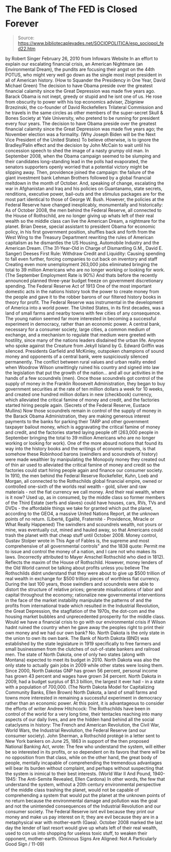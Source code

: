 # The Bank of The FED is Closed Forever

> Source: https://www.bibliotecapleyades.net/SOCIOPOLITICA/esp_sociopol_fed22.htm

by Robert Singer
February 26, 2010
from
Infowars Website
In an effort to explain our escalating financial crisis, an American
Nightmare (an Environmental Dream), the pundits are focusing their angst on
the 44th POTUS, who might very well go down as the single most inept
president in all of American history. (How
to Squander the Presidency in One Year, David Michael Green)
The decision to have Obama preside over the
greatest financial calamity since the Great Depression was made five years
ago.
Barack Obama is not inept, greedy or stupid and he isnt one of us.
He rose from obscurity to power with his top economics adviser,
Zbigniew Brzezinski, the co-founder of
David Rockefellers
Trilateral Commission and he travels in the same circles as other
members of the super-secret
Skull & Bones Society at Yale University,
who pretend to be running for president every four years.
The decision to have
Obama preside over the greatest financial calamity since the Great
Depression
was made five years
ago; the November election was a formality.
(Why
Joseph Biden will be the Next Vice President of the United States)
To believe otherwise, is to ignore the Bradley/Palin
effect and the decision by John McCain to wait until his concession speech
to shed the image of a nasty grumpy old man.
In September 2008, when the Obama campaign seemed to be slumping and their
candidates long-standing lead in the polls had evaporated, the senators
supporters openly worried that a potential victory might be slipping away.
Then, providence joined the campaign: the failure of the giant investment
bank Lehman Brothers followed by a global financial meltdown in the month of
October.
And, speaking of change, escalating the war in Afghanistan and Iraq and
his policies on Guantanamo, state secrets, renditions, executive power,
bail-outs and the stimulus packages are for the most part identical to those
of
George W. Bush.
However, the policies at the
Federal Reserve have changed
inexplicably, monumentally and
historically:
As of October 2008, the men behind the
Federal Reserve, all connected to the
House of Rothschild, are no longer
giving up whats left of their real wealth so the middle class can live
the American Dream, a nightmare for the planet.
Brian Deese, special assistant to
president Obama for economic policy, in his first government position,
shuffles back and forth from the West Wing to the Treasury Department
rewriting the rules of American capitalism as he dismantles the US
Housing, Automobile Industry and the American Dream. (The 31-Year-Old in
Charge of Dismantling G.M., David E. Sanger)
Deeses First Rule: Withdraw Credit and Liquidity:
Causing spending to fall even further,
forcing companies to cut back on inventory and staff Creating even
more unemployment
263,000 jobs eliminated bringing the total to 39
million Americans who are no longer working or looking for work. (The
September Employment Rate is 90%)
And thats before the recently announced
planned three-year budget freeze on government discretionary spending.
The Federal Reserve Act of
1913
One of the most important domestic acts in the nations history took the
power to create money from the people and gave it to the robber barons of
our filtered history books in theory for profit.
The Federal Reserve was instrumental in the development of America into a
world power.
The United States, in its first decades, was a land of small farms and
nearby towns with few cities of any consequence. The young nation seemed far
more interested in becoming a successful experiment in democracy, rather
than an economic power.
A central bank, necessary for a consumer society, large cities, a common
medium of exchange, and a mechanism to regulate that medium were greeted
with hostility, since many of the nations leaders disdained the urban life.
Anyone who spoke against the Creature
from Jekyll Island by G. Edward Griffin was silenced.
Presidents Garfield and McKinley, outspoken champions of sound money and
opponents of a central bank, were suspiciously silenced permanently.
The conflict between rural values and urban reality ended when Woodrow
Wilson unwittingly ruined his country and signed into law the legislation
that put the growth of the nation... and all our activities in the hands of
a few scoundrels (men).
Once those scoundrels got control of the
supply of money in the Franklin Roosevelt Administration, they began to
buy government securities at the rate of ten million dollars a week for
10 weeks, and created one hundred million dollars in new (checkbook)
currency, which alleviated the critical famine of money and credit, and
the factories started hiring people again.
(Secrets of the Federal Reserve, Eustace
Mullins)
Now those scoundrels remain in control of the
supply of money in the
Barack Obama Administration, they are
making generous interest payments to the banks for parking their TARP and
other government taxpayer bailout money, which is aggravating the critical
famine of money and credit, and the factories started laying people off
(263,000 people in September bringing the total to 39 million Americans who
are no longer working or looking for work).
One of the more absurd notions that found its
way into the history books and the writings of economic experts, is that
somehow these Robinhood barons (swindlers and scoundrels of history) were
made wealthier by manipulating the Monopoly money they created out of thin
air used to alleviated the critical famine of money and credit so the
factories could start hiring people again and finance our consumer society.
In 1910, the men behind the Federal Reserve Rockefeller, Kuhn, Loeb and
Morgan, all connected to the Rothschilds global financial empire, owned or
controlled one-sixth of the worlds real wealth - gold, silver and raw
materials - not the fiat currency we call money.
And their real wealth, where is it now?
Used up, as in consumed, by the middle class so former members of the Third
Estate (serfs and slaves) could have houses, cars, RVs, TVs and DVDs - the
affordable things we take for granted which put the planet, according to the
GEO4, a massive United Nations Report, at the unknown points of no return.
(Liberté,
Egalité, Fraternité - Providence, Miracle or What Really Happened)
The swindlers and scoundrels wealth, not yours or mine, was eventually
cut, mined and hauled away, so that Americans could trash the planet
with that cheap stuff until October 2008.
Money control, Gustav Stolper wrote in This
Age of Fables is, the supreme and most comprehensive of all
governmental controls" and the 1838 quote:
Permit me to issue and control the money of
a nation, and I care not who makes its laws.
(Incorrectly attributed to Mayer Amschel
Rothschild who died in 1812).
Reflects the maxim of the House of Rothschild.
However, money lenders of the Old World cannot be talking about profits
unless you believe
The Rothschilds didnt understand that they
were about to give up $500 trillion of real wealth in exchange for $500
trillion pieces of worthless fiat currency.
During the last 100 years, those swindlers and scoundrels were able to
distort the structure of relative prices; generate misallocations of labor
and capital throughout the economy; rationalize new governmental
interventions in the face of the market instability manipulate the
patterns of and the profits from international trade which resulted in the
Industrial Revolution, the Great Depression, the stagflation of the 1970s,
the dot-com and the housing market bubbles and unprecedented prosperity for
the middle class.
Would we have a financial crisis to go with our environmental crisis if
Wilson hadnt ruined the country when he gave away the peoples right to
print their own money and we had our own bank?
No.
North Dakota is the only state in the union to own its own bank. The Bank
of North Dakota (BND) was established by the state legislature in 1919
specifically to free farmers and small businessmen from the clutches of
out-of-state bankers and railroad men.
The state of North Dakota, one of only two states (along with Montana)
expected to meet its budget in 2010.
North Dakota was also the only state to actually
gain jobs in 2009 while other states were losing them. Since 2000, North
Dakotas GNP has grown 56 percent, personal income has grown 43 percent and
wages have grown 34 percent. North Dakota in 2009, had a budget surplus of
$1.3 billion, the largest it ever had - in a state with a population of
700,000. (The
North Dakota Model for Capitalizing Community Banks, Ellen Brown)
North Dakota, a land of small farms and
towns more interested in remaining a successful experiment in democracy
rather than an economic power.
At this point, it is advantageous to consider the efforts of writer Andrew
Hitchcock:
The Rothschilds have been in control of the
world for a very long time, their tentacles reaching into many aspects
of our daily lives, and are the hidden hand behind all the social
cataclysms in history: The French and American Revolution, the Civil
War, World Wars, the Industrial Revolution, the Federal Reserve (and our
consumer society).
John Sherman, a Rothschild protégé in a
letter sent to New York bankers on June 25, 1863 in support of the then
proposed National Banking Act, wrote:
The few who understand the system, will
either be so interested in its profits, or so dependent on its favors
that there will be no opposition from that class, while on the other
hand, the great body of people, mentally incapable of comprehending the
tremendous advantages
will bear its burden without complaint, and
perhaps without suspecting that the system is inimical to their best
interests.
(World
War II And Pound, 1940-1945: The Anti-Semite Revealed, Ellen
Cardona)
In other words, the few that understand the
system, without a 20th century environmental perspective of the middle
class trashing the planet, would not be capable of comprehending a system
that would put the planet at the unknown points of no return because the
environmental damage and pollution was the goal and not the unintended
consequences of the Industrial Revolution and our consumer society.
The Federal Reserve isnt evil because they print our money and make us pay
interest on it; they are evil because they are in a metaphysical war with
mother-earth (Gaea).
October 2008 marked the last day the lender of last resort would give up
whats left of their real wealth, used to con us into shopping for useless
toxic stuff, to weaken their opponent, mother-earth. (Ominous
Signs Are Aligned: Not A Particularly Good Sign / 11-09)
